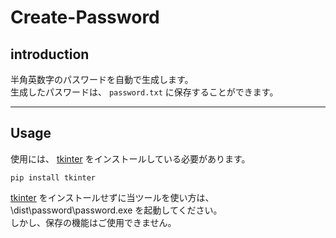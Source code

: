 # Create-Password

## introduction

半角英数字のパスワードを自動で生成します。  
生成したパスワードは、 `password.txt` に保存することができます。

---
## Usage

使用には、 [tkinter](https://docs.python.org/ja/3/library/tkinter.html) をインストールしている必要があります。

```
pip install tkinter
```

[tkinter](https://docs.python.org/ja/3/library/tkinter.html) をインストールせずに当ツールを使い方は、 \dist\password\password.exe を起動してください。  
しかし、保存の機能はご使用できません。


